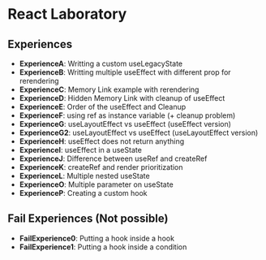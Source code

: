 # React Laboratory

## Experiences

* **ExperienceA**: Writting a custom useLegacyState
* **ExperienceB**: Writting multiple useEffect with different prop for rerendering
* **ExperienceC**: Memory Link example with rerendering
* **ExperienceD**: Hidden Memory Link with cleanup of useEffect
* **ExperienceE**: Order of the useEffect and Cleanup
* **ExperienceF**: using ref as instance variable (+ cleanup problem)
* **ExperienceG**: useLayoutEffect vs useEffect (useEffect version)
* **ExperienceG2**: useLayoutEffect vs useEffect (useLayoutEffect version)
* **ExperienceH**: useEffect does not return anything
* **ExperienceI**: useEffect in a useState
* **ExperienceJ**: Difference between useRef and createRef
* **ExperienceK**: createRef and render prioritization
* **ExperienceL**: Multiple nested useState
* **ExperienceO**: Multiple parameter on useState
* **ExperienceP**: Creating a custom hook


## Fail Experiences (Not possible)

* **FailExperience0**: Putting a hook inside a hook
* **FailExperience1**: Putting a hook inside a condition
